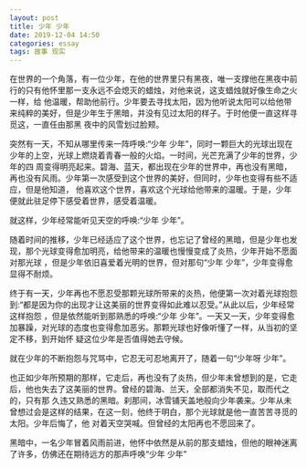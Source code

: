 ```yaml
---
layout: post
title: 少年 少年
date: 2019-12-04 14:50
categories: essay
tags: 故事 现实
---
```


在世界的一个角落，有一位少年，在他的世界里只有黑夜，唯一支撑他在黑夜中前行的只有他怀里那一支永远不会熄灭的蜡烛，对他来说，这支蜡烛就好像生命之火一样，给
他温暖，帮助他前行。少年要去寻找太阳，因为他听说太阳可以给他带来纯粹的美好，但是少年生于黑暗，并没有见过太阳的样子。于时他便一直这样寻觅这，一直任由那黑
夜中的风雪划过脸颊。

突然有一天，不知从哪里传来一阵呼唤:“少年   少年”，同时一颗巨大的光球出现在少年的上空，光球上燃烧着青春一般的火焰。一时间，光芒充满了少年的世界，少年的四
周变得明亮起来。碧海、蓝天，都出现在少年的世界中，再也没有黑暗，再也没有风雨。少年第一次感受到这个世界的美好，但同时，少年也变得有些不适应，但是他知道，
他喜欢这个世界，喜欢这个光球给他带来的温暖。于是，少年便就此驻足停下感受着世界，感受着温暖。

就这样，少年经常能听见天空的呼唤:“少年 少年”。

随着时间的推移，少年已经适应了这个世界，也忘记了曾经的黑暗，但是少年也发现，那个光球变得愈加明亮，给他带来的温暖也慢慢变成了炎热，少年开始不愿面对那光球
，但是少年依旧喜爱着光明的世界，但对那句“少年 少年”，少年变得愈显得不耐烦。

终于有一天，少年再也不愿忍受那颗光球所带来的炎热，他便第一次对着光球抱怨到:“都是因为你的出现才让这美丽的世界变得如此难以忍受。”从此以后，少年经常这样抱怨
，但是依然能听到那熟悉的呼唤:“少年  少年”。一天又一天，少年变得愈加暴躁，对光球的态度也变得愈加恶劣。那颗光球也好像听懂了一样，从当初的坚定不移，到开始怀
疑这位少年是否值得她去守候。

就在少年的不断抱怨与咒骂中，它忍无可忍地离开了，随着一句“少年呀 少年”。

也正如少年所预期的那样，它走后，再也没有了炎热，但少年未曾想到的是，它走后，他也失去了这美丽的世界。曾经的碧海、兰天，全部都消失不见，取而代之的，只有那
久违又熟悉的黑暗。刹那间，冰雪铺天盖地般向少年袭来。少年从未曾想过会是这样的结果，在这一刻，他终于明白，那个光球就是他一直苦苦寻觅的太阳。少年后悔了，他
对着天空哭喊。但曾经的太阳再也不愿回来了。

黑暗中，一名少年冒着风雨前进，他怀中依然是从前的那支蜡烛，但他的眼神迷离了许多，仿佛还在期待远方的那声呼唤“少年 少年”
